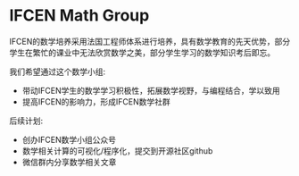 # IFCEN Math Group


IFCEN的数学培养采用法国工程师体系进行培养，具有数学教育的先天优势，部分学生在繁忙的课业中无法欣赏数学之美，部分学生学习的数学知识考后即忘。

我们希望通过这个数学小组:
* 带动IFCEN学生的数学学习积极性，拓展数学视野，与编程结合，学以致用
* 提高IFCEN的影响力，形成IFCEN数学社群

后续计划:
* 创办IFCEN数学小组公众号
* 数学相关计算的可视化/程序化，提交到开源社区github
* 微信群内分享数学相关文章

